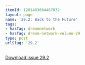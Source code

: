```yaml
---
itemId: 1201403604467032
layout: page
name: '29.2: Back to the Future'
tags:
- hasTag: dreamnetwork
- hasTag: dream-network-volume-29
type: post
urlSlug: '29.2'
---
```

<a href="files/pdfs/Volume_29/29.2_back_to_the_future.pdf" download="">Download issue 29.2</a>